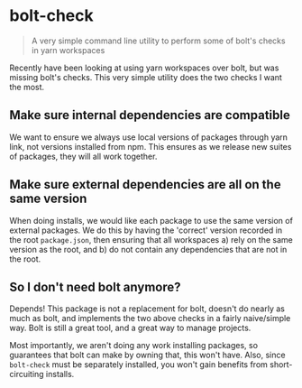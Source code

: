 # bolt-check

> A very simple command line utility to perform some of bolt's checks in yarn workspaces

Recently have been looking at using yarn workspaces over bolt, but was missing
bolt's checks. This very simple utility does the two checks I want the most.

## Make sure internal dependencies are compatible

We want to ensure we always use local versions of packages through yarn link, not
versions installed from npm. This ensures as we release new suites of packages,
they will all work together.

## Make sure external dependencies are all on the same version

When doing installs, we would like each package to use the same version of external
packages. We do this by having the 'correct' version recorded in the root `package.json`,
then ensuring that all workspaces a) rely on the same version as the root, and b) do
not contain any dependencies that are not in the root.

## So I don't need bolt anymore?

Depends! This package is not a replacement for bolt, doesn't do nearly as much as bolt,
and implements the two above checks in a fairly naive/simple way. Bolt is still a great
tool, and a great way to manage projects.

Most importantly, we aren't doing any work installing packages, so guarantees that bolt
can make by owning that, this won't have. Also, since `bolt-check` must be separately
installed, you won't gain benefits from short-circuiting installs.
